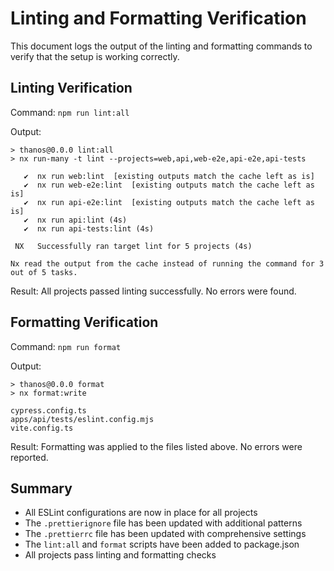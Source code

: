 # Linting and Formatting Verification

This document logs the output of the linting and formatting commands to verify that the setup is working correctly.

## Linting Verification

Command: `npm run lint:all`

Output:
```
> thanos@0.0.0 lint:all
> nx run-many -t lint --projects=web,api,web-e2e,api-e2e,api-tests

   ✔  nx run web:lint  [existing outputs match the cache left as is]
   ✔  nx run web-e2e:lint  [existing outputs match the cache left as is]
   ✔  nx run api-e2e:lint  [existing outputs match the cache left as is]
   ✔  nx run api:lint (4s)
   ✔  nx run api-tests:lint (4s)

 NX   Successfully ran target lint for 5 projects (4s)

Nx read the output from the cache instead of running the command for 3 out of 5 tasks.
```

Result: All projects passed linting successfully. No errors were found.

## Formatting Verification

Command: `npm run format`

Output:
```
> thanos@0.0.0 format
> nx format:write

cypress.config.ts
apps/api/tests/eslint.config.mjs
vite.config.ts
```

Result: Formatting was applied to the files listed above. No errors were reported.

## Summary

- All ESLint configurations are now in place for all projects
- The `.prettierignore` file has been updated with additional patterns
- The `.prettierrc` file has been updated with comprehensive settings
- The `lint:all` and `format` scripts have been added to package.json
- All projects pass linting and formatting checks
